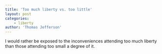 ```yaml
---
title: 'Too much liberty vs. too little'
layout: post
categories:
    - liberty
author: 'Thomas Jefferson'
---
```


I would rather be exposed to the inconveniences attending too much liberty than those attending too small a degree of it.